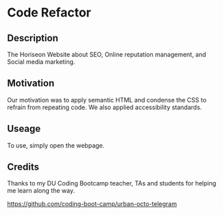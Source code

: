 # Code Refactor 

## Description
The Horiseon Website about SEO, Online reputation management, and Social media marketing.

## Motivation
Our motivation was to apply semantic HTML and condense the CSS to refrain from repeating code. We also applied accessibility standards.

## Useage
To use, simply open the webpage.

## Credits
Thanks to my DU Coding Bootcamp teacher, TAs and students for helping me learn along the way. 

https://github.com/coding-boot-camp/urban-octo-telegram